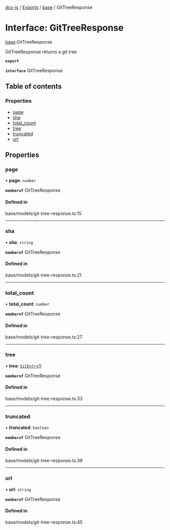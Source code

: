 [dcs-js](../README.md) / [Exports](../modules.md) / [base](../modules/base.md) / GitTreeResponse

# Interface: GitTreeResponse

[base](../modules/base.md).GitTreeResponse

GitTreeResponse returns a git tree

**`export`**

**`interface`** GitTreeResponse

## Table of contents

### Properties

- [page](base.GitTreeResponse.md#page)
- [sha](base.GitTreeResponse.md#sha)
- [total\_count](base.GitTreeResponse.md#total_count)
- [tree](base.GitTreeResponse.md#tree)
- [truncated](base.GitTreeResponse.md#truncated)
- [url](base.GitTreeResponse.md#url)

## Properties

### <a id="page" name="page"></a> page

• **page**: `number`

**`memberof`** GitTreeResponse

#### Defined in

base/models/git-tree-response.ts:15

___

### <a id="sha" name="sha"></a> sha

• **sha**: `string`

**`memberof`** GitTreeResponse

#### Defined in

base/models/git-tree-response.ts:21

___

### <a id="total_count" name="total_count"></a> total\_count

• **total\_count**: `number`

**`memberof`** GitTreeResponse

#### Defined in

base/models/git-tree-response.ts:27

___

### <a id="tree" name="tree"></a> tree

• **tree**: [`GitEntry`](base.GitEntry.md)[]

**`memberof`** GitTreeResponse

#### Defined in

base/models/git-tree-response.ts:33

___

### <a id="truncated" name="truncated"></a> truncated

• **truncated**: `boolean`

**`memberof`** GitTreeResponse

#### Defined in

base/models/git-tree-response.ts:39

___

### <a id="url" name="url"></a> url

• **url**: `string`

**`memberof`** GitTreeResponse

#### Defined in

base/models/git-tree-response.ts:45
